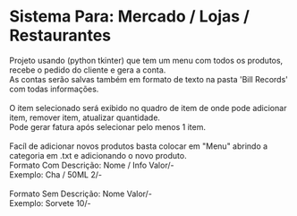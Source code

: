 # Sistema Para: Mercado / Lojas / Restaurantes
Projeto usando (python tkinter) que tem um menu com todos os produtos, recebe o pedido do cliente e gera a conta.</br>
As contas serão salvas também em formato de texto na pasta 'Bill Records' com todas informações.</br>
</br>
O item selecionado será exibido no quadro de item de onde pode adicionar item, remover item, atualizar quantidade.</br>
Pode gerar fatura após selecionar pelo menos 1 item.</br>
</br>
Facíl de adicionar novos produtos basta colocar em "Menu" abrindo a categoria em .txt e adicionando o novo produto.</br>
Formato Com Descrição: Nome / Info Valor/-</br>
Exemplo: Cha / 50ML 2/-</br>
</br>
Formato Sem Descrição: Nome Valor/-</br>
Exemplo: Sorvete 10/-
